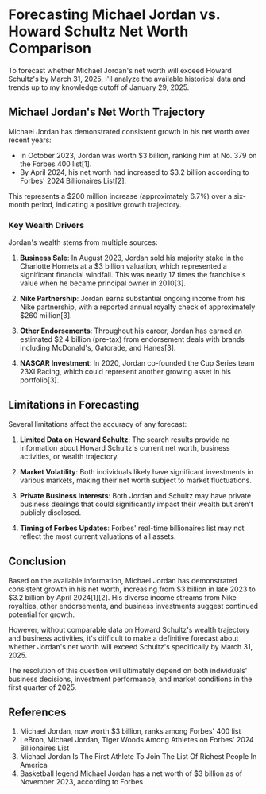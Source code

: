 # Forecasting Michael Jordan vs. Howard Schultz Net Worth Comparison

To forecast whether Michael Jordan's net worth will exceed Howard Schultz's by March 31, 2025, I'll analyze the available historical data and trends up to my knowledge cutoff of January 29, 2025.

## Michael Jordan's Net Worth Trajectory

Michael Jordan has demonstrated consistent growth in his net worth over recent years:

- In October 2023, Jordan was worth $3 billion, ranking him at No. 379 on the Forbes 400 list[1].
- By April 2024, his net worth had increased to $3.2 billion according to Forbes' 2024 Billionaires List[2].

This represents a $200 million increase (approximately 6.7%) over a six-month period, indicating a positive growth trajectory.

### Key Wealth Drivers

Jordan's wealth stems from multiple sources:

1. **Business Sale**: In August 2023, Jordan sold his majority stake in the Charlotte Hornets at a $3 billion valuation, which represented a significant financial windfall. This was nearly 17 times the franchise's value when he became principal owner in 2010[3].

2. **Nike Partnership**: Jordan earns substantial ongoing income from his Nike partnership, with a reported annual royalty check of approximately $260 million[3].

3. **Other Endorsements**: Throughout his career, Jordan has earned an estimated $2.4 billion (pre-tax) from endorsement deals with brands including McDonald's, Gatorade, and Hanes[3].

4. **NASCAR Investment**: In 2020, Jordan co-founded the Cup Series team 23XI Racing, which could represent another growing asset in his portfolio[3].

## Limitations in Forecasting

Several limitations affect the accuracy of any forecast:

1. **Limited Data on Howard Schultz**: The search results provide no information about Howard Schultz's current net worth, business activities, or wealth trajectory.

2. **Market Volatility**: Both individuals likely have significant investments in various markets, making their net worth subject to market fluctuations.

3. **Private Business Interests**: Both Jordan and Schultz may have private business dealings that could significantly impact their wealth but aren't publicly disclosed.

4. **Timing of Forbes Updates**: Forbes' real-time billionaires list may not reflect the most current valuations of all assets.

## Conclusion

Based on the available information, Michael Jordan has demonstrated consistent growth in his net worth, increasing from $3 billion in late 2023 to $3.2 billion by April 2024[1][2]. His diverse income streams from Nike royalties, other endorsements, and business investments suggest continued potential for growth.

However, without comparable data on Howard Schultz's wealth trajectory and business activities, it's difficult to make a definitive forecast about whether Jordan's net worth will exceed Schultz's specifically by March 31, 2025.

The resolution of this question will ultimately depend on both individuals' business decisions, investment performance, and market conditions in the first quarter of 2025.

## References

1. Michael Jordan, now worth $3 billion, ranks among Forbes' 400 list
2. LeBron, Michael Jordan, Tiger Woods Among Athletes on Forbes' 2024 Billionaires List
3. Michael Jordan Is The First Athlete To Join The List Of Richest People In America
4. Basketball legend Michael Jordan has a net worth of $3 billion as of November 2023, according to Forbes